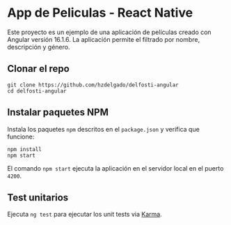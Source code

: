 # App de Peliculas - React Native

Este proyecto es un ejemplo de una aplicación de películas creado con Angular versión 16.1.6. La aplicación permite el filtrado por nombre, descripción y género.

## Clonar el repo
```shell
git clone https://github.com/hzdelgado/delfosti-angular
cd delfosti-angular
```

## Instalar paquetes NPM
Instala los paquetes `npm` descritos en el `package.json` y verifica que funcione:
```shell
npm install
npm start
```
El comando `npm start` ejecuta la aplicación en el servidor local en el puerto `4200`.

## Test unitarios 

Ejecuta `ng test` para ejecutar los unit tests via [Karma](https://karma-runner.github.io).
